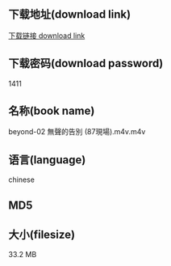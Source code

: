 ## 下载地址(download link)
[下载链接 download link](https://voluble-croquembouche-d321dc.netlify.app/?s=beyond-02+%E7%84%A1%E8%81%B2%E7%9A%84%E5%91%8A%E5%88%A5+%2887%E7%8F%BE%E5%A0%B4%29.m4v)

## 下载密码(download password)
1411

## 名称(book name)
beyond-02 無聲的告別 (87現場).m4v.m4v

## 语言(language)
chinese

## MD5


## 大小(filesize)
33.2 MB
